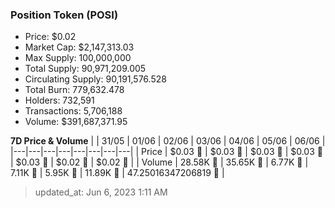 
  ### Position Token (POSI)
  - Price: $0.02
  - Market Cap: $2,147,313.03
  - Max Supply: 100,000,000
  - Total Supply: 90,971,209.005
  - Circulating Supply: 90,191,576.528
  - Total Burn: 779,632.478
  - Holders: 732,591
  - Transactions: 5,706,188
  - Volume: $391,687,371.95

  **7D Price & Volume**
  | | 31&#x2F;05 | 01&#x2F;06 | 02&#x2F;06 | 03&#x2F;06 | 04&#x2F;06 | 05&#x2F;06 | 06&#x2F;06 |
  |---|---|---|---|---|---|---|---|
  | Price | $0.03 🚀 | $0.03 🔻 | $0.03 🚀 | $0.03 🚀 | $0.03 🔻 | $0.02 🔻 | $0.02 🚀 |
  | Volume | 28.58K 🚀 | 35.65K 🚀 | 6.77K 🔻 | 7.11K 🚀 | 5.95K 🔻 | 11.89K 🚀 | 47.25016347206819 🔻 |

  > updated_at: Jun 6, 2023 1:11 AM
